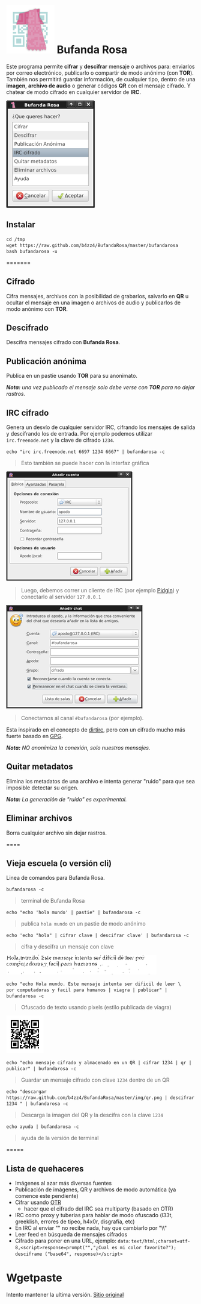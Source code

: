 # ![captura del programa](img/bufandarosa.png) Bufanda Rosa

Este programa permite **cifrar** y **descifrar** mensaje o archivos para: enviarlos por correo electrónico, publicarlo o compartir de modo anónimo (con **TOR**). 
También nos permitirá guardar información, de cualquier tipo, dentro de una **imagen**,  **archivo de audio** o generar códigos **QR** con el mensaje cifrado.
Y chatear de modo cifrado en cualquier servidor de **IRC**.

![captura del programa](img/cifrado.png)

## Instalar

~~~
cd /tmp
wget https://raw.github.com/b4zz4/BufandaRosa/master/bufandarosa
bash bufandarosa -u
~~~

=======

## Cifrado

Cifra mensajes, archivos con la posibilidad de grabarlos, salvarlo en **QR** u ocultar el mensaje en una imagen o archivos de audio y publicarlos de modo anónimo con **TOR**.

## Descifrado

Descifra mensajes cifrado con **Bufanda Rosa**.

## Publicación anónima

Publica en un pastie usando **TOR** para su anonimato.

_**Nota:** una vez publicado el mensaje solo debe verse con **TOR** para no dejar rastros._

## IRC cifrado

Genera un desvío de cualquier servidor IRC, cifrando los mensajes de salida y descifrando los de entrada. 
Por ejemplo podemos utilizar `irc.freenode.net` y la clave de cifrado `1234`.

~~~
echo "irc irc.freenode.net 6697 1234 6667" | bufandarosa -c
~~~
> Esto también se puede hacer con la interfaz gráfica

![captura del programa](img/irc.png)
> Luego, debemos correr un cliente de IRC (por ejemplo [Pidgin](https://pidgin.im/)) y conectarlo al servidor `127.0.0.1`

![captura del programa](img/canal.png)
> Conectarnos al canal `#bufandarosa` (por ejemplo).

Esta inspirado en el concepto de [dirtirc](http://dirtirc.sf.net), pero con un cifrado mucho más fuerte basado en [GPG](http://www.gnupg.org/index.es.html).

_**Nota:** NO anonímiza la conexión, solo nuestros mensajes._

## Quitar metadatos

Elimina los metadatos de una archivo e intenta generar "ruido" para que sea imposible detectar su origen.

_**Nota:** La generación de "ruido" es experimental._

## Eliminar archivos

Borra cualquier archivo sin dejar rastros.

====

## Vieja escuela (o versión cli)

Linea de comandos para Bufanda Rosa.

~~~
bufandarosa -c
~~~
> terminal de Bufanda Rosa

~~~
echo "echo 'hola mundo' | pastie" | bufandarosa -c
~~~
> publica `hola mundo` en un pastie de modo anónimo

~~~
echo 'echo "hola" | cifrar clave | descifrar clave' | bufandarosa -c
~~~
> cifra y descifra un mensaje con clave

![Mensaje de texto](img/viagra.png)
~~~
echo "echo Hola mundo. Este mensaje intenta ser dificil de leer \
por computadoras y facil para humanos | viagra | publicar" | bufandarosa -c 
~~~
> Ofuscado de texto usando pixels (estilo publicada de viagra)

![Mensaje de texto](img/qr.png)
~~~
echo "echo mensaje cifrado y almacenado en un QR | cifrar 1234 | qr | publicar" | bufandarosa -c 
~~~
> Guardar un mensaje cifrado con clave `1234` dentro de un QR

~~~
echo "descargar https://raw.github.com/b4zz4/BufandaRosa/master/img/qr.png | descifrar 1234 " | bufandarosa -c
~~~
> Descarga la imagen del QR y la descifra con la clave `1234`

~~~
echo ayuda | bufandarosa -c
~~~
> ayuda de la versión de terminal

=====

## Lista de quehaceres

* Imágenes al azar más diversas fuentes
* Publicación de imágenes, QR y archivos de modo automática (ya comence este pendiente)
* Cifrar usando [OTR](http://www.cypherpunks.ca/otr/)
  * hacer que el cifrado del IRC sea multiparty (basado en OTR)
* IRC como proxy y tuberias para hablar de modo ofuscado (l33t, greeklish, errores de tipeo, h4x0r, disgrafía, etc)
* En IRC al enviar "\" no recibe nada, hay que cambiarlo por "\\\\"
* Leer feed en búsqueda de mensajes cifrados
* Cifrado para poner en una URL, ejemplo: `data:text/html;charset=utf-8,<script>response=prompt("","¿Cual es mi color favorito?"); desciframe ("base64", response)</script>`


# Wgetpaste

Intento mantener la ultima versión. [Sitio original](http://wgetpaste.zlin.dk/)


